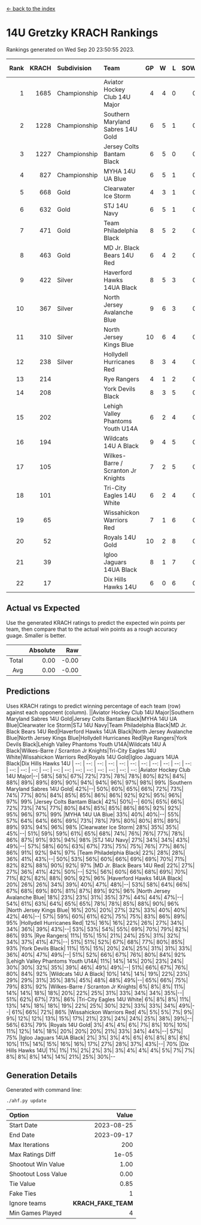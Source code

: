 [<- back to the index](readme.md)
# 14U Gretzky KRACH Rankings
Rankings generated on Wed Sep 20 23:50:55 2023.

Rank|KRACH|Subdivision|Team|GP|W|L|SOW|SOL|T|SoS|Exp Wins|Win Diff
---:|---:|:---|:---|---:|---:|---:|---:|---:|---:|---:|---:|---:
1|1685|Championship|Aviator Hockey Club 14U Major|4|4|0|0|0|0|371|4.8|-0.0
2|1228|Championship|Southern Maryland Sabres 14U Gold|6|5|1|0|0|0|497|5.8|-0.0
3|1227|Championship|Jersey Colts Bantam Black|6|5|0|0|0|1|316|6.7|0.0
4|827|Championship|MYHA 14U UA Blue|6|5|1|0|0|0|284|5.9|0.0
5|668|Gold|Clearwater Ice Storm|4|3|1|0|0|0|369|3.9|0.0
6|632|Gold|STJ 14U Navy|6|5|1|0|0|0|290|5.9|0.0
7|471|Gold|Team Philadelphia Black|8|5|2|0|0|1|308|6.7|0.0
8|463|Gold|MD Jr. Black Bears 14U Red|6|4|2|0|0|0|294|4.8|-0.0
9|422|Silver|Haverford Hawks 14UA Black|8|5|3|0|0|0|446|5.8|-0.0
10|367|Silver|North Jersey Avalanche Blue|9|6|3|0|0|0|296|6.8|-0.0
11|310|Silver|North Jersey Kings Blue|10|6|4|0|0|0|314|6.9|0.0
12|238|Silver|Hollydell Hurricanes Red|8|3|4|0|0|1|506|4.7|0.0
13|214||Rye Rangers|4|1|2|0|0|1|461|2.7|0.0
14|208||York Devils Black|8|3|5|0|0|0|563|3.8|-0.0
15|202||Lehigh Valley Phantoms Youth U14A|6|2|4|0|0|0|552|2.9|0.0
16|194||Wildcats 14U A Black|9|4|5|0|0|0|364|4.9|0.0
17|105||Wilkes-Barre / Scranton Jr Knights|7|2|5|0|0|0|359|2.9|0.0
18|101||Tri-City Eagles 14U White|6|2|4|0|0|0|399|2.8|-0.0
19|65||Wissahickon Warriors Red|7|1|6|0|0|0|356|1.9|0.0
20|52||Royals 14U Gold|10|2|8|0|0|0|394|2.9|0.0
21|39||Igloo Jaguars 14UA Black|8|1|7|0|0|0|283|1.9|0.0
22|17||Dix Hills Hawks 14U|6|0|6|0|0|0|242|0.9|0.0

## Actual vs Expected
Use the generated KRACH ratings to predict the expected win points per team, then compare that to the actual win points as a rough accuracy guage. Smaller is better.

||Absolute|Raw
|---:|---:|---:
|Total|0.00|-0.00
|Avg|0.00|-0.00

## Predictions
Uses KRACH ratings to predict winning percentage of each team (row) against each opponent (column).
||Aviator Hockey Club 14U Major|Southern Maryland Sabres 14U Gold|Jersey Colts Bantam Black|MYHA 14U UA Blue|Clearwater Ice Storm|STJ 14U Navy|Team Philadelphia Black|MD Jr. Black Bears 14U Red|Haverford Hawks 14UA Black|North Jersey Avalanche Blue|North Jersey Kings Blue|Hollydell Hurricanes Red|Rye Rangers|York Devils Black|Lehigh Valley Phantoms Youth U14A|Wildcats 14U A Black|Wilkes-Barre / Scranton Jr Knights|Tri-City Eagles 14U White|Wissahickon Warriors Red|Royals 14U Gold|Igloo Jaguars 14UA Black|Dix Hills Hawks 14U
| --: | --: | --: | --: | --: | --: | --: | --: | --: | --: | --: | --: | --: | --: | --: | --: | --: | --: | --: | --: | --: | --: | --: 
|Aviator Hockey Club 14U Major|--| 58%| 58%| 67%| 72%| 73%| 78%| 78%| 80%| 82%| 84%| 88%| 89%| 89%| 89%| 90%| 94%| 94%| 96%| 97%| 98%| 99%
|Southern Maryland Sabres 14U Gold| 42%|--| 50%| 60%| 65%| 66%| 72%| 73%| 74%| 77%| 80%| 84%| 85%| 85%| 86%| 86%| 92%| 92%| 95%| 96%| 97%| 99%
|Jersey Colts Bantam Black| 42%| 50%|--| 60%| 65%| 66%| 72%| 73%| 74%| 77%| 80%| 84%| 85%| 85%| 86%| 86%| 92%| 92%| 95%| 96%| 97%| 99%
|MYHA 14U UA Blue| 33%| 40%| 40%|--| 55%| 57%| 64%| 64%| 66%| 69%| 73%| 78%| 79%| 80%| 80%| 81%| 89%| 89%| 93%| 94%| 96%| 98%
|Clearwater Ice Storm| 28%| 35%| 35%| 45%|--| 51%| 59%| 59%| 61%| 65%| 68%| 74%| 76%| 76%| 77%| 78%| 86%| 87%| 91%| 93%| 94%| 98%
|STJ 14U Navy| 27%| 34%| 34%| 43%| 49%|--| 57%| 58%| 60%| 63%| 67%| 73%| 75%| 75%| 76%| 77%| 86%| 86%| 91%| 92%| 94%| 97%
|Team Philadelphia Black| 22%| 28%| 28%| 36%| 41%| 43%|--| 50%| 53%| 56%| 60%| 66%| 69%| 69%| 70%| 71%| 82%| 82%| 88%| 90%| 92%| 97%
|MD Jr. Black Bears 14U Red| 22%| 27%| 27%| 36%| 41%| 42%| 50%|--| 52%| 56%| 60%| 66%| 68%| 69%| 70%| 71%| 82%| 82%| 88%| 90%| 92%| 96%
|Haverford Hawks 14UA Black| 20%| 26%| 26%| 34%| 39%| 40%| 47%| 48%|--| 53%| 58%| 64%| 66%| 67%| 68%| 69%| 80%| 81%| 87%| 89%| 92%| 96%
|North Jersey Avalanche Blue| 18%| 23%| 23%| 31%| 35%| 37%| 44%| 44%| 47%|--| 54%| 61%| 63%| 64%| 65%| 65%| 78%| 78%| 85%| 88%| 90%| 96%
|North Jersey Kings Blue| 16%| 20%| 20%| 27%| 32%| 33%| 40%| 40%| 42%| 46%|--| 57%| 59%| 60%| 61%| 62%| 75%| 75%| 83%| 86%| 89%| 95%
|Hollydell Hurricanes Red| 12%| 16%| 16%| 22%| 26%| 27%| 34%| 34%| 36%| 39%| 43%|--| 53%| 53%| 54%| 55%| 69%| 70%| 79%| 82%| 86%| 93%
|Rye Rangers| 11%| 15%| 15%| 21%| 24%| 25%| 31%| 32%| 34%| 37%| 41%| 47%|--| 51%| 51%| 52%| 67%| 68%| 77%| 80%| 85%| 93%
|York Devils Black| 11%| 15%| 15%| 20%| 24%| 25%| 31%| 31%| 33%| 36%| 40%| 47%| 49%|--| 51%| 52%| 66%| 67%| 76%| 80%| 84%| 92%
|Lehigh Valley Phantoms Youth U14A| 11%| 14%| 14%| 20%| 23%| 24%| 30%| 30%| 32%| 35%| 39%| 46%| 49%| 49%|--| 51%| 66%| 67%| 76%| 80%| 84%| 92%
|Wildcats 14U A Black| 10%| 14%| 14%| 19%| 22%| 23%| 29%| 29%| 31%| 35%| 38%| 45%| 48%| 48%| 49%|--| 65%| 66%| 75%| 79%| 83%| 92%
|Wilkes-Barre / Scranton Jr Knights|  6%|  8%|  8%| 11%| 14%| 14%| 18%| 18%| 20%| 22%| 25%| 31%| 33%| 34%| 34%| 35%|--| 51%| 62%| 67%| 73%| 86%
|Tri-City Eagles 14U White|  6%|  8%|  8%| 11%| 13%| 14%| 18%| 18%| 19%| 22%| 25%| 30%| 32%| 33%| 33%| 34%| 49%|--| 61%| 66%| 72%| 86%
|Wissahickon Warriors Red|  4%|  5%|  5%|  7%|  9%|  9%| 12%| 12%| 13%| 15%| 17%| 21%| 23%| 24%| 24%| 25%| 38%| 39%|--| 56%| 63%| 79%
|Royals 14U Gold|  3%|  4%|  4%|  6%|  7%|  8%| 10%| 10%| 11%| 12%| 14%| 18%| 20%| 20%| 20%| 21%| 33%| 34%| 44%|--| 57%| 75%
|Igloo Jaguars 14UA Black|  2%|  3%|  3%|  4%|  6%|  6%|  8%|  8%|  8%| 10%| 11%| 14%| 15%| 16%| 16%| 17%| 27%| 28%| 37%| 43%|--| 70%
|Dix Hills Hawks 14U|  1%|  1%|  1%|  2%|  2%|  3%|  3%|  4%|  4%|  4%|  5%|  7%|  7%|  8%|  8%|  8%| 14%| 14%| 21%| 25%| 30%|--

## Generation Details

Generated with command line:
```
./ahf.py update
```

| Option | Value |
| :----- | ----: |
| Start Date | 2023-08-25 |
| End Date | 2023-09-17 |
| Max Iterations | 200 |
| Max Ratings Diff | 1e-05 |
| Shootout Win Value | 1.00 |
| Shootout Loss Value | 0.00 |
| Tie Value | 0.85 |
| Fake Ties | 1 |
| Ignore teams | __KRACH_FAKE_TEAM__ |
| Min Games Played | 4 |

